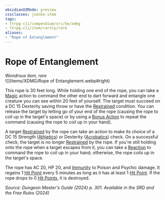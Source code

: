 ```yaml
---
obsidianUIMode: preview
cssclasses: json5e-item
tags:
- ttrpg-cli/compendium/src/5e/xdmg
- ttrpg-cli/item/rarity/rare
aliases: 
- "Rope of Entanglement"
---
```

# Rope of Entanglement
*Wondrous item, rare*  
![](items/XDMG/Rope of Entanglement.webp#right)


This rope is 30 feet long. While holding one end of the rope, you can take a [Magic](/3-Mechanics/CLI/actions.md#Magic) action to command the other end to dart forward and entangle one creature you can see within 20 feet of yourself. The target must succeed on a DC 15 Dexterity saving throw or have the [Restrained](/3-Mechanics/CLI/conditions.md#Restrained) condition. You can release the target by letting go of your end of the rope (causing the rope to coil up in the target's space) or by using a [Bonus Action](/3-Mechanics/CLI/variant-rules/bonus-action-xphb.md) to repeat the command (causing the rope to coil up in your hand).

A target [Restrained](/3-Mechanics/CLI/conditions.md#Restrained) by the rope can take an action to make its choice of a DC 15 Strength ([Athletics](/3-Mechanics/CLI/skills.md#Athletics)) or Dexterity ([Acrobatics](/3-Mechanics/CLI/skills.md#Acrobatics)) check. On a successful check, the target is no longer [Restrained](/3-Mechanics/CLI/conditions.md#Restrained) by the rope. If you're still holding onto the rope when a target escapes from it, you can take a [Reaction](/3-Mechanics/CLI/variant-rules/reaction-xphb.md) to command the rope to coil up in your hand; otherwise, the rope coils up in the target's space.

The rope has AC 20, HP 20, and [Immunity](/3-Mechanics/CLI/variant-rules/immunity-xphb.md) to Poison and Psychic damage. It regains 1 [Hit Point](/3-Mechanics/CLI/variant-rules/hit-points-xphb.md) every 5 minutes as long as it has at least 1 [Hit Point](/3-Mechanics/CLI/variant-rules/hit-points-xphb.md). If the rope drops to 0 [Hit Points](/3-Mechanics/CLI/variant-rules/hit-points-xphb.md), it is destroyed.

*Source: Dungeon Master's Guide (2024) p. 301. Available in the <span title='Systems Reference Document (5.2)'>SRD</span> and the Free Rules (2024)*